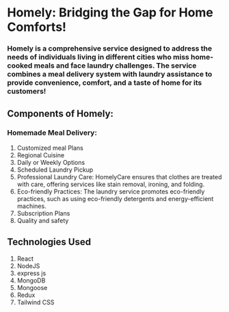 # Homely: Bridging the Gap for Home Comforts!


### Homely is a comprehensive service designed to address the needs of individuals living in different cities who miss home-cooked meals and face laundry challenges. The service combines a meal delivery system with laundry assistance to provide convenience, comfort, and a taste of home for its customers!

## Components of Homely:

### Homemade Meal Delivery:

1. Customized meal Plans
2. Regional Cuisine
3. Daily or Weekly Options
4. Scheduled Laundry Pickup
5. Professional Laundry Care: HomelyCare ensures that clothes are treated with care, offering services like stain removal, ironing, and folding.
6. Eco-friendly Practices: The laundry service promotes eco-friendly practices, such as using eco-friendly detergents and energy-efficient machines.
7. Subscription Plans
8. Quality and safety


## Technologies Used
1. React
2. NodeJS
3. express js
4. MongoDB
5. Mongoose
6. Redux
7. Tailwind CSS
